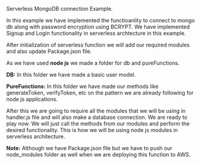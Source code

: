 Serverless MongoDB connection Example.

In this example we have implemented the functioanlity to connect to mongo db along with password encryption using BCRYPT. We have implemented Signup and Login functionality in serverless archtecture in this example.

After initialization of serverless function we will add our required modules and also update Package.json file.

As we have used <b>node js</b> we made a folder for db and pureFunctions.

<b>DB:</b>
In this folder we have made a basic user model.

<b>PureFunctions:</b>
In this folder we have made our methods like generateToken, verifyToken, etc on the pattern we are already following for node js applications.

After this we are going to require all the modules that we will be using in handler.js file and will also make a database connection. 
We are ready to play now. We will just call the methods from our modules and perform the desired functionality. 
This is how we will be using node js modules in serverless architecture.

<b>Note:</b> Although we have Package.json file but we have to push our node_modules folder as well when we are deploying this function to AWS.
